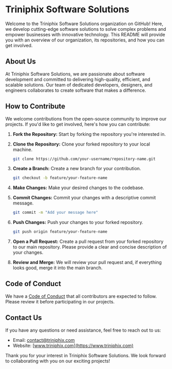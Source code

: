 # Triniphix Software Solutions

Welcome to the Triniphix Software Solutions organization on GitHub! Here, we develop cutting-edge software solutions to solve complex problems and empower businesses with innovative technology. This README will provide you with an overview of our organization, its repositories, and how you can get involved.

## About Us

At Triniphix Software Solutions, we are passionate about software development and committed to delivering high-quality, efficient, and scalable solutions. Our team of dedicated developers, designers, and engineers collaborates to create software that makes a difference.

## How to Contribute

We welcome contributions from the open-source community to improve our projects. If you'd like to get involved, here's how you can contribute:

1. **Fork the Repository:** Start by forking the repository you're interested in.

2. **Clone the Repository:** Clone your forked repository to your local machine.

   ```bash
   git clone https://github.com/your-username/repository-name.git
   ```

3. **Create a Branch:** Create a new branch for your contribution.

   ```bash
   git checkout -b feature/your-feature-name
   ```

4. **Make Changes:** Make your desired changes to the codebase.

5. **Commit Changes:** Commit your changes with a descriptive commit message.

   ```bash
   git commit -m "Add your message here"
   ```

6. **Push Changes:** Push your changes to your forked repository.

   ```bash
   git push origin feature/your-feature-name
   ```

7. **Open a Pull Request:** Create a pull request from your forked repository to our main repository. Please provide a clear and concise description of your changes.

8. **Review and Merge:** We will review your pull request and, if everything looks good, merge it into the main branch.

## Code of Conduct

We have a [Code of Conduct](CODE_OF_CONDUCT.md) that all contributors are expected to follow. Please review it before participating in our projects.

## Contact Us

If you have any questions or need assistance, feel free to reach out to us:

- Email: [contact@triniphix.com](mailto:triniphix@gmail.com)
- Website: [www.triniphix.com](https://www.triniphix.com)

Thank you for your interest in Triniphix Software Solutions. We look forward to collaborating with you on our exciting projects!

